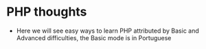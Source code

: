 # PHP thoughts

* Here we will see easy ways to learn PHP attributed by Basic and Advanced difficulties, the Basic mode is in Portuguese
